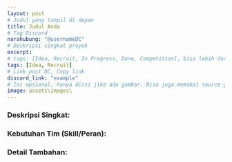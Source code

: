 ```yaml
---
layout: post
# Judul yang tampil di depan
title: Judul Anda
# Tag Discord
narahubung: "@usernameDC"
# Deskripsi singkat proyek
excerpt: 
# tags: [Idea, Recruit, In Progress, Done, Competition], bisa lebih dari satu
tags: [Idea, Recruit]
# Link post DC, Copy link
discord_link: "example"
# Ini opsional, hanya diisi jika ada gambar. Bisa juga memakai source gambar link
image: assets\images\
---
```

### Deskripsi Singkat:


### Kebutuhan Tim (Skill/Peran):


### Detail Tambahan:

